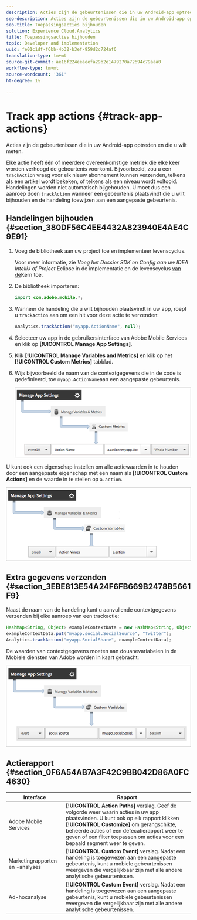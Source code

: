 ```yaml
---
description: Acties zijn de gebeurtenissen die in uw Android-app optreden en die u wilt meten.
seo-description: Acties zijn de gebeurtenissen die in uw Android-app optreden en die u wilt meten.
seo-title: Toepassingsacties bijhouden
solution: Experience Cloud,Analytics
title: Toepassingsacties bijhouden
topic: Developer and implementation
uuid: fe01c1df-f6bb-4b32-b3ef-959d2c724af6
translation-type: tm+mt
source-git-commit: ae16f224eeaeefa29b2e1479270a72694c79aaa0
workflow-type: tm+mt
source-wordcount: '361'
ht-degree: 1%

---
```



# Track app actions {#track-app-actions}

Acties zijn de gebeurtenissen die in uw Android-app optreden en die u wilt meten.

Elke actie heeft één of meerdere overeenkomstige metriek die elke keer worden verhoogd de gebeurtenis voorkomt. Bijvoorbeeld, zou u een `trackAction` vraag voor elk nieuw abonnement kunnen verzenden, telkens als een artikel wordt bekeken, of telkens als een niveau wordt voltooid. Handelingen worden niet automatisch bijgehouden. U moet dus een aanroep doen `trackAction` wanneer een gebeurtenis plaatsvindt die u wilt bijhouden en de handeling toewijzen aan een aangepaste gebeurtenis.

## Handelingen bijhouden {#section_380DF56C4EE4432A823940E4AE4C9E91}

1. Voeg de bibliotheek aan uw project toe en implementeer levenscyclus.

   Voor meer informatie, zie *Voeg het Dossier SDK en Config aan uw IDEA IntelliJ of Project* Eclipse in de implementatie en de levenscyclus [van de](/help/android/getting-started/dev-qs.md)Kern toe.

1. De bibliotheek importeren:

   ```java
   import com.adobe.mobile.*;
   ```

1. Wanneer de handeling die u wilt bijhouden plaatsvindt in uw app, roept u `trackAction` aan om een hit voor deze actie te verzenden:

   ```java
   Analytics.trackAction("myapp.ActionName", null);
   ```

1. Selecteer uw app in de gebruikersinterface van Adobe Mobile Services en klik op **[!UICONTROL Manage App Settings]**.
1. Klik **[!UICONTROL Manage Variables and Metrics]** en klik op het **[!UICONTROL Custom Metrics]** tabblad.

1. Wijs bijvoorbeeld de naam van de contextgegevens die in de code is gedefinieerd, toe `myapp.ActionName`aan een aangepaste gebeurtenis.

   ![](assets/map-event-context-data.png)

U kunt ook een eigenschap instellen om alle actiewaarden in te houden door een aangepaste eigenschap met een naam als **[!UICONTROL Custom Actions]** en de waarde in te stellen op `a.action`.

![](assets/map-custom-prop.png)

## Extra gegevens verzenden {#section_3EBE813E54A24F6FB669B2478B5661F9}

Naast de naam van de handeling kunt u aanvullende contextgegevens verzenden bij elke aanroep van een trackactie:

```java
HashMap<String, Object> exampleContextData = new HashMap<String, Object>(); 
exampleContextData.put("myapp.social.SocialSource", "Twitter"); 
Analytics.trackAction("myapp.SocialShare", exampleContextData);
```

De waarden van contextgegevens moeten aan douanevariabelen in de Mobiele diensten van Adobe worden in kaart gebracht:

![](assets/map-variable-context-action.png)

## Actierapport {#section_0F6A54AB7A3F42C9BB042D86A0FC4630}

| Interface | Rapport |
|--- |--- |
| Adobe Mobile Services | **[!UICONTROL Action Paths]** verslag.  Geef de volgorde weer waarin acties in uw app plaatsvinden. U kunt ook op elk rapport klikken **[!UICONTROL Customize]** om gerangschikte, beheerde acties of een defecatierapport weer te geven of een filter toepassen om acties voor een bepaald segment weer te geven. |
| Marketingrapporten en -analyses | **[!UICONTROL Custom Event]** verslag.  Nadat een handeling is toegewezen aan een aangepaste gebeurtenis, kunt u mobiele gebeurtenissen weergeven die vergelijkbaar zijn met alle andere analytische gebeurtenissen. |
| Ad-hocanalyse | **[!UICONTROL Custom Event]** verslag.  Nadat een handeling is toegewezen aan een aangepaste gebeurtenis, kunt u mobiele gebeurtenissen weergeven die vergelijkbaar zijn met alle andere analytische gebeurtenissen. |

